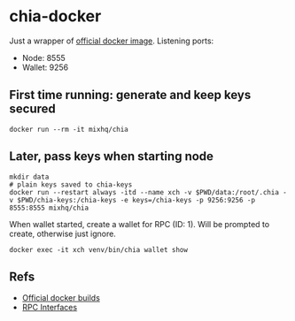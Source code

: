 # chia-docker

Just a wrapper of [official docker image](https://github.com/Chia-Network/chia-docker). Listening ports:

- Node: 8555
- Wallet: 9256

## First time running: generate and keep keys secured

```
docker run --rm -it mixhq/chia
```


## Later, pass keys when starting node

```
mkdir data
# plain keys saved to chia-keys
docker run --restart always -itd --name xch -v $PWD/data:/root/.chia -v $PWD/chia-keys:/chia-keys -e keys=/chia-keys -p 9256:9256 -p 8555:8555 mixhq/chia
```

When wallet started, create a wallet for RPC (ID: 1). Will be prompted to create, otherwise just ignore.

```
docker exec -it xch venv/bin/chia wallet show
```

## Refs
- [Official docker builds](https://github.com/orgs/Chia-Network/packages/container/package/chia)
- [RPC Interfaces](https://github.com/Chia-Network/chia-blockchain/wiki/RPC-Interfaces)
